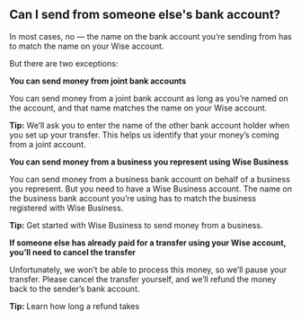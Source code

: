 ## Can I send from someone else's bank account?  
In most cases, no — the name on the bank account you’re sending from has to match the name on your Wise account. 

But there are two exceptions:

 **You can send money from joint bank accounts**

You can send money from a joint bank account as long as you’re named on the account, and that name matches the name on your Wise account.

 **Tip:** We’ll ask you to enter the name of the other bank account holder when you set up your transfer. This helps us identify that your money’s coming from a joint account. 

**You can send money from a business you represent using Wise Business**

You can send money from a business bank account on behalf of a business you represent. But you need to have a Wise Business account. The name on the business bank account you’re using has to match the business registered with Wise Business.

 **Tip:** Get started with Wise Business to send money from a business. 

**If someone else has already paid for a transfer using your Wise account, you’ll need to cancel the transfer**

Unfortunately, we won’t be able to process this money, so we’ll pause your transfer. Please cancel the transfer yourself, and we’ll refund the money back to the sender’s bank account. 

**Tip:** Learn how long a refund takes